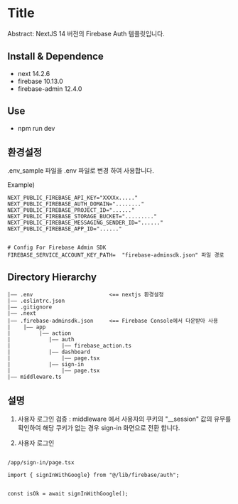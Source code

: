 Title
===
Abstract: NextJS 14 버전의 Firebase Auth 템플릿입니다. 


## Install & Dependence
- next 14.2.6
- firebase 10.13.0
- firebase-admin 12.4.0


## Use
- npm run dev


## 환경설정 
.env_sample 파일을  .env 파일로 변경 하여 사용합니다. 


Example) 
```
NEXT_PUBLIC_FIREBASE_API_KEY="XXXXx....."
NEXT_PUBLIC_FIREBASE_AUTH_DOMAIN="........"
NEXT_PUBLIC_FIREBASE_PROJECT_ID="......"
NEXT_PUBLIC_FIREBASE_STORAGE_BUCKET="........."
NEXT_PUBLIC_FIREBASE_MESSAGING_SENDER_ID="......"
NEXT_PUBLIC_FIREBASE_APP_ID="......"


# Config For Firebase Admin SDK
FIREBASE_SERVICE_ACCOUNT_KEY_PATH=  "firebase-adminsdk.json" 파일 경로 

```



## Directory Hierarchy
```
|—— .env                        <== nextjs 환경설정 
|—— .eslintrc.json
|—— .gitignore
|—— .next
|—— .firebase-adminsdk.json     <== Firebase Console에서 다운받아 사용 
|    |—— app
|         |—— action 
|            |—— auth 
|                |—— firebase_action.ts 
|            |—— dashboard
|                |—— page.tsx
|            |—— sign-in
|                |—— page.tsx
|—— middleware.ts
```

## 설명 
1. 사용자 로그인 검증 
  : middleware 에서 사용자의 쿠키의 "__session" 값의 유무를 확인하여 
    해당 쿠키가 없는 경우 sign-in 화면으로 전환 합니다. 

2. 사용자 로그인 

```

/app/sign-in/page.tsx 

import { signInWithGoogle} from "@/lib/firebase/auth";


const isOk = await signInWithGoogle();

```
